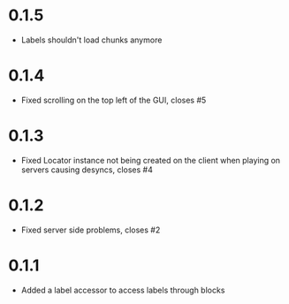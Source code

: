 # 0.1.5

* Labels shouldn't load chunks anymore

# 0.1.4

* Fixed scrolling on the top left of the GUI, closes #5

# 0.1.3

* Fixed Locator instance not being created on the client when playing on servers causing desyncs, closes #4

# 0.1.2

* Fixed server side problems, closes #2

# 0.1.1
* Added a label accessor to access labels through blocks